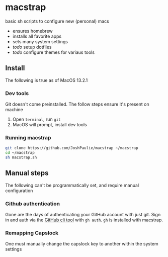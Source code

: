 # macstrap
basic sh scripts to configure new (personal) macs

- ensures homebrew
- installs all favorite apps
- sets many system settings
- _todo_ setup dotfiles
- _todo_ configure themes for variaus tools

## Install
The following is true as of MacOS 13.2.1

### Dev tools
Git doesn't come preinstalled. The follow steps ensure it's present on machine

1. Open `terminal`, run `git`
2. MacOS will prompt, install dev tools

### Running macstrap
```sh
git clone https://github.com/JoshPaulie/macstrap ~/macstrap
cd ~/macstrap
sh macstrap.sh
```

## Manual steps
The following can't be programmatically set, and require manual configuration

### Github authentication
Gone are the days of authenticating your GitHub account with just git. Sign in and auth via the [GitHub cli tool](https://cli.github.com) with `gh auth`. `gh` is installed with macstrap.

### Remapping Capslock
One must manually change the capslock key to another within the system settings

